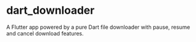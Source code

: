 # dart_downloader

A Flutter app powered by a pure Dart file downloader with pause, resume and cancel download features.


